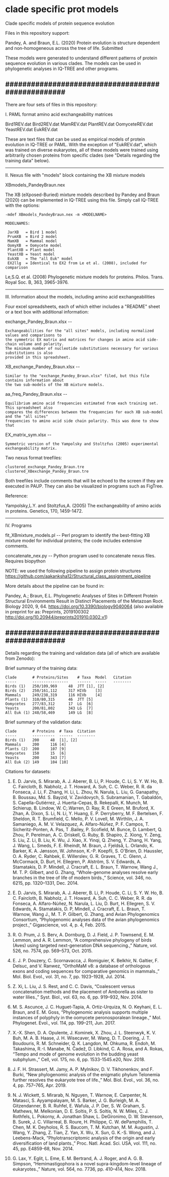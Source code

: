 # clade specific prot models
Clade specific models of protein sequence evolution

Files in this repository support:

Pandey, A. and Braun, E.L. (2020) Protein evolution is structure dependent and non-homogeneous 
across the tree of life. Submitted

These models were generated to understand different patterns of protein sequence evolution
in various clades. The models can be used in phylogenetic analyses in IQ-TREE and other
programs.

##################################################
--------------------------------------------------------------------------------
There are four sets of files in this repository:

I. PAML format amino acid exchangeability matrices

Bird1REV.dat
Bird2REV.dat
MamREV.dat
PlantREV.dat
OomyceteREV.dat
YeastREV.dat
EukREV.dat

These are text files that can be used as empirical models of protein evolution in IQ-TREE or
PAML. With the exception of "EukREV.dat", which was trained on diverse eukaryotes, all of
these models were trained using arbitrarily chosen proteins from specific clades (see "Details 
regarding the training data" below).

--------------------------------------------------------------------------------
II. Nexus file with "models" block containing the XB mixture models

XBmodels_PandeyBraun.nex

The XB (eXposed-Buried) mixture models described by Pandey and Braun (2020) can be implemented
in IQ-TREE using this file. Simply call IQ-TREE with the options:

	-mdef XBmodels_PandeyBraun.nex -m <MODELNAME>
	
	MODELNAMES:

     JarXB   = Bird 1 model
     PrumXB  = Bird 2 model
     MamXB   = Mammal model
     OomyXB  = Oomycete model
     PlantXB = Plant model
     YeastXB = Yeast model
     EukXB   = The "all Euk" model
     EX2llg  = Identical to EX2 from Le et al. (2008), included for comparison
     
Le,S.Q. et al. (2008) Phylogenetic mixture models for proteins. Philos. Trans. Royal Soc. B, 363, 3965-3976.

--------------------------------------------------------------------------------
III. Information about the models, including amino acid exchangeabilities

Four excel spreadsheets, each of which either includes a "README" sheet or a text box with additional information:

exchange_Pandey_Braun.xlsx -- 

	Exchangeabilities for the "all sites" models, including normalized values and comparisons to
	the symmetric EX matrix and matrices for changes in amino acid side-chain volume and polarity.
	The minimum number of nucleotide substitutions necessary for various substitutions is also
	provided in this spreadsheet.

XB_exchange_Pandey_Braun.xlsx --

	Similar to the "exchange_Pandey_Braun.xlsx" filed, but this file contains information about
	the two sub-models of the XB mixture models.

aa_freq_Pandey_Braun.xlsx --

	Equilibrium amino acid frequencies estimated from each training set. This spreadsheet also
	compares the differences between the frequencies for each XB sub-model and the "all sites" 
	frequencies to amino acid side chain polarity. This was done to show that 

EX_matrix_sym.xlsx --

	Symmetric version of the Yampolsky and Stoltzfus (2005) experimental exchangeability matrix.
	
Two nexus format treefiles:

	clustered_exchange_Pandey_Braun.tre
	clustered_XBexchange_Pandey_Braun.tre

Both treefiles include comments that will be echoed to the screen if they are executed in PAUP. They can also be visualized in programs such as FigTree.

Reference:

Yampolsky,L.Y. and Stoltzfus,A. (2005) The exchangeability of amino acids in proteins. Genetics, 170, 1459-1472.

--------------------------------------------------------------------------------
IV. Programs

fit_XBmixture_models.pl --
	Perl program to identify the best-fitting XB mixture model for individual proteins; the code
	includes extensive comments.

concatenate_nex.py --
	Python program used to concatenate nexus files. Requires biopython
	
NOTE: we used the following pipeline to assign protein structures
	https://github.com/aakanksha12/Structural_class_assignment_pipeline
	
More details about the pipeline can be found in:

Pandey, A.; Braun, E.L. Phylogenetic Analyses of Sites in Different Protein Structural Environments Result in Distinct Placements of the Metazoan Root. Biology 2020, 9, 64. https://doi.org/10.3390/biology9040064
(also available in preprint for as: Preprints, 2019100302 http://doi.org/10.20944/preprints201910.0302.v1)

##################################################
--------------------------------------------------------------------------------
Details regarding the training and validation data (all of which are available from Zenodo):

Brief summary of the training data:
	  
	Clade		# Proteins/Sites	# Taxa	Model	Citation
	-----		----------------	------	-----	--------
	Birds (1)	250/109,969		48	JTT	[1], [2]
	Birds (2)	250/161,112		317	HIVb	[3]
	Mammals		249/238,319		116	HIVb	[4]
	Plants (1)	310/80,315		46	JTT	[5]
	Oomycetes	277/83,312		17	LG	[6]
	Yeasts		200/81,802		343	LG	[7]
	All Euk (1)	248/58,469		149	LG	[8]
	     
Brief summary of the validation data:
	  
	Clade		# Proteins	# Taxa	Citation
	-----		----------	------	--------
	Birds (1)	200		48	[1], [2]
	Mammals		200		116	[4]
	Plants (2)	200		107	[9]
	Oomycetes	150		15	[6]
	Yeasts		200		343	[7]
	All Euk (2)	149		104	[10]
     
Citations for datasets:

1. E. D. Jarvis, S. Mirarab, A. J. Aberer, B. Li, P. Houde, C. Li, S. Y. W. Ho, B. C. Faircloth, B. Nabholz, J. T. Howard, A. Suh, C. C. Weber, R. R. da Fonseca, J. Li, F. Zhang, H. Li, L. Zhou, N. Narula, L. Liu, G. Ganapathy, B. Boussau, Md. S. Bayzid, V. Zavidovych, S. Subramanian, T. Gabaldón, S. Capella-Gutiérrez, J. Huerta-Cepas, B. Rekepalli, K. Munch, M. Schierup, B. Lindow, W. C;.Warren, D. Ray, R. E Green, M. Bruford, X. Zhan, A. Dixon, S. Li, N. Li, Y. Huang, E. P. Derryberry, M. F. Bertelsen, F. Sheldon, R. T. Brumfield, C. Mello, P. V. Lovell, M. Wirthlin, J. A. Samaniego, A. M. V. Velazquez, A. Alfaro-Núñez, P. F. Campos, T. Sicheritz-Ponten, A. Pas, T .Bailey, P. Scofield, M. Bunce, D. Lambert, Q. Zhou, P. Perelman, A. C. Driskell, G. Ruby, B. Shapiro, Z. Xiong, Y. Zeng, S. Liu, Z. Li, B. Liu, K. Wu, J. Xiao, X. Yinqi, Q. Zheng, Y. Zhang, H. Yang, J. Wang, L. Smeds, F. E. Rheindt, M. Braun, J. Fjeldså, L. Orlando, K. Barker, K. A. Jønsson, W. Johnson, K.-P. Koepfli, S. O'Brien, D. Haussler, O. A. Ryder, C. Rahbek, E. Willerslev, G. R. Graves, T. C. Glenn, J. McCormack, D. Burt, H. Ellegren, P. Alström, S. V. Edwards, A. Stamatakis, D. P. Mindell, J. Cracraft, E. L. Braun, T. Warnow, Wang J., M. T. P. Gilbert, and G. Zhang, “Whole-genome analyses resolve early branches in the tree of life of modern birds.,” Science, vol. 346, no. 6215, pp. 1320–1331, Dec. 2014.

2. E. D. Jarvis, S. Mirarab, A. J. Aberer, B. Li, P. Houde, C. Li, S. Y. W. Ho, B. C. Faircloth, B. Nabholz, J. T. Howard, A. Suh, C. C. Weber, R. R. da Fonseca, A. Alfaro-Núñez, N. Narula, L. Liu, D. Burt, H. Ellegren, S. V. Edwards, A. Stamatakis, D. P, Mindell, J. Cracraft, E. L. Braun, T. Warnow, Wang J., M. T. P. Gilbert, G. Zhang, and Avian Phylogenomics Consortium, “Phylogenomic analyses data of the avian phylogenomics project.,” Gigascience, vol. 4, p. 4, Feb. 2015.

3. R. O. Prum, J. S. Berv, A. Dornburg, D. J. Field, J. P. Townsend, E. M. Lemmon, and A. R. Lemmon, “A comprehensive phylogeny of birds (Aves) using targeted next-generation DNA sequencing.,” Nature, vol. 526, no. 7574, pp. 569–573, Oct. 2015.

4. E. J. P. Douzery, C. Scornavacca, J. Romiguier, K. Belkhir, N. Galtier, F. Delsuc, and V. Ranwez, “OrthoMaM v8: a database of orthologous exons and coding sequences for comparative genomics in mammals.,” Mol. Biol. Evol., vol. 31, no. 7, pp. 1923–1928, Jul. 2014.

5. Z. Xi, L. Liu, J. S. Rest, and C. C. Davis, “Coalescent versus concatenation methods and the placement of Amborella as sister to water lilies.,” Syst. Biol., vol. 63, no. 6, pp. 919–932, Nov. 2014.

6. M. S. Ascunce, J. C. Huguet-Tapia, A. Ortiz-Urquiza, N. O. Keyhani, E. L. Braun, and E. M. Goss, “Phylogenomic analysis supports multiple instances of polyphyly in the oomycete peronosporalean lineage.,” Mol. Phylogenet. Evol., vol. 114, pp. 199–211, Jun. 2017.

7. X.-X. Shen, D. A. Opulente, J. Kominek, X. Zhou, J. L. Steenwyk, K. V. Buh, M. A. B. Haase, J. H. Wisecaver, M. Wang, D. T. Doering, J. T. Boudouris, R. M. Schneider, Q. K. Langdon, M. Ohkuma, R. Endoh, M. Takashima, R.-I. Manabe, N. Čadež, D. Libkind, C. A. Rosa, and A. Rokas, “Tempo and mode of genome evolution in the budding yeast subphylum.,” Cell, vol. 175, no. 6, pp. 1533-1545.e20, Nov. 2018.

8. J. F. H. Strassert, M. Jamy, A. P. Mylnikov, D. V. Tikhonenkov, and F. Burki, “New phylogenomic analysis of the enigmatic phylum Telonemia further resolves the eukaryote tree of life.,” Mol. Biol. Evol., vol. 36, no. 4, pp. 757–765, Apr. 2019.

9. N. J. Wickett, S. Mirarab, N. Nguyen, T. Warnow, E. Carpenter, N. Matasci, S. Ayyampalayam, M. S. Barker, J. G. Burleigh, M. A. Gitzendanner, B. R. Ruhfel, E. Wafula, J. P. Der, S. W. Graham, S. Mathews, M. Melkonian, D. E. Soltis, P. S. Soltis, N. W. Miles, C. J. Rothfels, L. Pokorny, A. Jonathan Shaw, L. DeGironimo, D. W. Stevenson, B. Surek, J. C. Villarreal, B. Roure, H. Philippe, C. W. dePamphilis, T. Chen, M. K. Deyholos, R. S. Baucom, T. M. Kutchan, M. M. Augustin, J. Wang, Y. Zhang, Z. Tian, Z. Yan, X. Wu, X. Sun, G. K.-S. Wong, and J. Leebens-Mack, “Phylotranscriptomic analysis of the origin and early diversification of land plants.,” Proc. Natl. Acad. Sci. USA, vol. 111, no. 45, pp. E4859-68, Nov. 2014.

10. G. Lax, Y. Eglit, L. Eme, E. M. Bertrand, A. J. Roger, and A. G. B. Simpson, “Hemimastigophora is a novel supra-kingdom-level lineage of eukaryotes.,” Nature, vol. 564, no. 7736, pp. 410–414, Nov. 2018.
